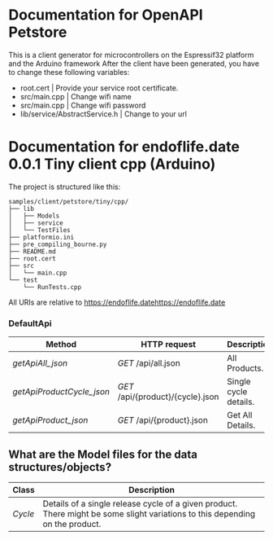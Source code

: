 # Documentation for OpenAPI Petstore
This is a client generator for microcontrollers on the Espressif32 platform and the Arduino framework
After the client have been generated, you have to change these following variables:
- root.cert | Provide your service root certificate.
- src/main.cpp | Change wifi name
- src/main.cpp | Change wifi password
- lib/service/AbstractService.h | Change to your url

# Documentation for endoflife.date 0.0.1 Tiny client cpp (Arduino) 

The project is structured like this:
```
samples/client/petstore/tiny/cpp/
├── lib
│   ├── Models
│   ├── service
│   └── TestFiles
├── platformio.ini
├── pre_compiling_bourne.py
├── README.md
├── root.cert
├── src
│   └── main.cpp
└── test
    └── RunTests.cpp
```

All URIs are relative to https://endoflife.datehttps://endoflife.date

### DefaultApi
|Method | HTTP request | Description|
|------------- | ------------- | -------------|
|*getApiAll_json* | *GET* /api/all.json | All Products.|
|*getApiProductCycle_json* | *GET* /api/{product}/{cycle}.json | Single cycle details.|
|*getApiProduct_json* | *GET* /api/{product}.json | Get All Details.|


## What are the Model files for the data structures/objects?
|Class | Description|
|------------- | -------------|
|*Cycle* | Details of a single release cycle of a given product. There might be some slight variations to this depending on the product.|

